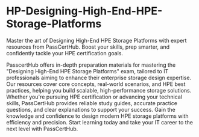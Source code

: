 # HP-Designing-High-End-HPE-Storage-Platforms
Master the art of Designing High-End HPE Storage Platforms with expert resources from PassCertHub. Boost your skills, prep smarter, and confidently tackle your HPE certification goals.

PasscertHub offers in-depth preparation materials for mastering the "Designing High-End HPE Storage Platforms" exam, tailored to IT professionals aiming to enhance their enterprise storage design expertise. Our resources cover core concepts, real-world scenarios, and HPE best practices, helping you build scalable, high-performance storage solutions. Whether you're pursuing HPE certification or advancing your technical skills, PassCertHub provides reliable study guides, accurate practice questions, and clear explanations to support your success. Gain the knowledge and confidence to design modern HPE storage platforms with efficiency and precision. Start learning today and take your IT career to the next level with PassCertHub.
